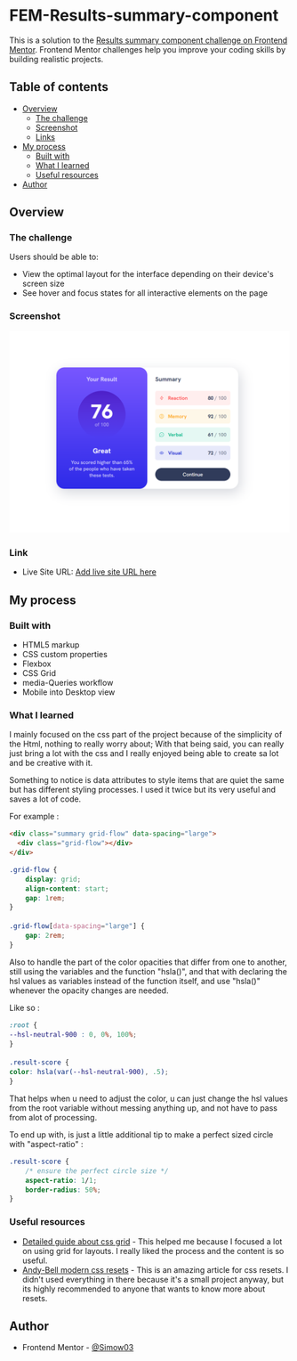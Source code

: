 # FEM-Results-summary-component

This is a solution to the [Results summary component challenge on Frontend Mentor](https://www.frontendmentor.io/challenges/results-summary-component-CE_K6s0maV). Frontend Mentor challenges help you improve your coding skills by building realistic projects. 

## Table of contents

- [Overview](#overview)
  - [The challenge](#the-challenge)
  - [Screenshot](#screenshot)
  - [Links](#links)
- [My process](#my-process)
  - [Built with](#built-with)
  - [What I learned](#what-i-learned)
  - [Useful resources](#useful-resources)
- [Author](#author)

## Overview

### The challenge

Users should be able to:

- View the optimal layout for the interface depending on their device's screen size
- See hover and focus states for all interactive elements on the page

### Screenshot

![Live version of the project](/assets/images/Screenshot%202023-03-22%20112607.png)


### Link

- Live Site URL: [Add live site URL here](https://your-live-site-url.com)

## My process

### Built with

- HTML5 markup
- CSS custom properties
- Flexbox
- CSS Grid
- media-Queries workflow
- Mobile into Desktop view

### What I learned

I mainly focused on the css part of the project because of the simplicity of the Html, nothing to really worry about; With that being said, you can really just bring a lot with the css and I really enjoyed being able to create sa lot and be creative with it. 

Something to notice is data attributes to style items that are quiet the same but has different styling processes. I used it twice but its very useful and saves a lot of code.

For example :

```html
<div class="summary grid-flow" data-spacing="large">
  <div class="grid-flow"></div>
</div>
```
```css
.grid-flow {
    display: grid;
    align-content: start;
    gap: 1rem;
}

.grid-flow[data-spacing="large"] {
    gap: 2rem;
}
```

Also to handle the part of the color opacities that differ from one to another, still using the variables and the function "hsla()", and that with declaring the hsl values as variables instead of the function itself, and use "hsla()" whenever the opacity changes are needed.

Like so :

```css
:root {
--hsl-neutral-900 : 0, 0%, 100%;
}

.result-score {
color: hsla(var(--hsl-neutral-900), .5);
}
```

That helps when u need to adjust the color, u can just change the hsl values from the root variable without messing anything up, and not have to pass from alot of processing.

To end up with, is just a little additional tip to make a perfect sized circle with "aspect-ratio" :

```css
.result-score {
    /* ensure the perfect circle size */
    aspect-ratio: 1/1;
    border-radius: 50%;
}
```

### Useful resources

- [Detailed guide about css grid](https://css-tricks.com/snippets/css/complete-guide-grid/) - This helped me because I focused a lot on using grid for layouts. I really liked the process and the content is so useful.
- [Andy-Bell modern css resets](https://andy-bell.co.uk/a-modern-css-reset/) - This is an amazing article for css resets. I didn't used everything in there because it's a small project anyway, but its highly recommended to anyone that wants to know more about resets.

## Author

- Frontend Mentor - [@Simow03](https://www.frontendmentor.io/profile/Simow03)
